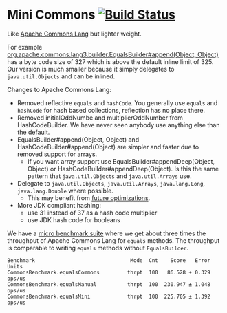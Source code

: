 Mini Commons [![Build Status](https://travis-ci.org/marschall/mini-commons.svg?branch=master)](https://travis-ci.org/marschall/mini-commons)
============

Like [Apache Commons Lang](https://commons.apache.org/proper/commons-lang/) but lighter weight.

For example [org.apache.commons.lang3.builder.EqualsBuilder#append(Object, Object)](https://commons.apache.org/proper/commons-lang/javadocs/api-3.4/org/apache/commons/lang3/builder/EqualsBuilder.html#append(java.lang.Object,%20java.lang.Object)) has a byte code size of 327 which is above the default inline limit of 325. Our version is much smaller because it simply delegates to `java.util.Objects` and can be inlined.

Changes to Apache Commons Lang:

 * Removed reflective `equals` and `hashCode`. You generally use `equals` and `hashCode` for hash based collections, reflection has no place there.
 * Removed initialOddNumbe and multiplierOddNumber from HashCodeBuilder. We have never seen anybody use anything else than the default.
 * EqualsBuilder#append(Object, Object) and HashCodeBuilder#append(Object) are simpler and faster due to removed support for arrays.
   * If you want array support use EqualsBuilder#appendDeep(Object, Object) or HashCodeBuilder#appendDeep(Object). Is this the same pattern that `java.util.Objects` and `java.util.Arrays` use.
 * Delegate to `java.util.Objects`, `java.util.Arrays`, `java.lang.Long`, `java.lang.Double` where possible.
   * This may benefit from [future optimizations](http://openjdk.java.net/jeps/8044082).
 * More JDK compliant hashing:
   * use 31 instead of 37 as a hash code multiplier
   * use JDK hash code for booleans

We have a [micro benchmark suite](https://github.com/marschall/mini-commons/blob/master/src/test/java/com/github/marschall/minicommons/CommonsBenchmark.java) where we get about three times the throughput of Apache Commons Lang for `equals` methods. The throughput is comparable to writing `equals` methods without `EqualsBuilder`.

```
Benchmark                               Mode  Cnt    Score   Error   Units
CommonsBenchmark.equalsCommons         thrpt  100   86.528 ± 0.329  ops/us
CommonsBenchmark.equalsManual          thrpt  100  230.947 ± 1.048  ops/us
CommonsBenchmark.equalsMini            thrpt  100  225.705 ± 1.392  ops/us
```

